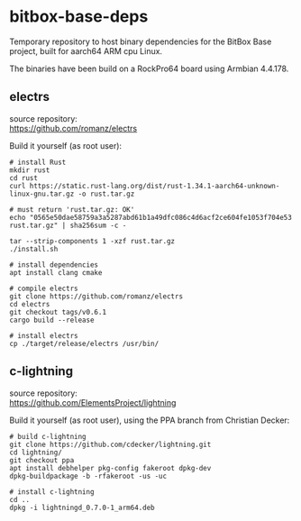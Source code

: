 # bitbox-base-deps
Temporary repository to host binary dependencies for the BitBox Base project, built for aarch64 ARM cpu Linux.

The binaries have been build on a RockPro64 board using Armbian 4.4.178.

## electrs
source repository:  
https://github.com/romanz/electrs

Build it yourself (as root user):
```
# install Rust
mkdir rust
cd rust
curl https://static.rust-lang.org/dist/rust-1.34.1-aarch64-unknown-linux-gnu.tar.gz -o rust.tar.gz

# must return 'rust.tar.gz: OK'
echo "0565e50dae58759a3a5287abd61b1a49dfc086c4d6acf2ce604fe1053f704e53 rust.tar.gz" | sha256sum -c -

tar --strip-components 1 -xzf rust.tar.gz
./install.sh

# install dependencies
apt install clang cmake

# compile electrs
git clone https://github.com/romanz/electrs
cd electrs
git checkout tags/v0.6.1
cargo build --release

# install electrs
cp ./target/release/electrs /usr/bin/
```


## c-lightning
source repository:  
https://github.com/ElementsProject/lightning

Build it yourself (as root user), using the PPA branch from Christian Decker:
```
# build c-lightning
git clone https://github.com/cdecker/lightning.git
cd lightning/
git checkout ppa
apt install debhelper pkg-config fakeroot dpkg-dev
dpkg-buildpackage -b -rfakeroot -us -uc

# install c-lightning
cd ..
dpkg -i lightningd_0.7.0-1_arm64.deb
```

